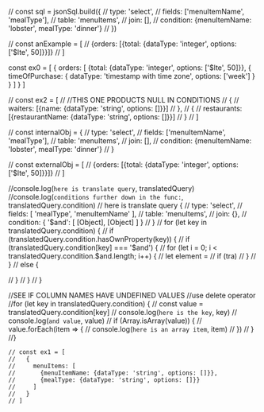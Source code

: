 // const sql = jsonSql.build({
// type: 'select',
// fields: ['menuItemName', 'mealType'],
// table: 'menuItems',
// join: [],
// condition: {menuItemName: 'lobster', mealType: 'dinner'}
// })

// const anExample = [
// {orders: [{total: {dataType: 'integer', options: ['$lte', 50]}}]}
// ]

const ex0 = [
{
orders: [
{total: {dataType: 'integer', options: ['$lte', 50]}},
{
timeOfPurchase: {
dataType: 'timestamp with time zone',
options: ['week']
}
}
]
}
]

// const ex2 = [
// //THIS ONE PRODUCTS NULL IN CONDITIONS
// {
// waiters: [{name: {dataType: 'string', options: []}}]
// },
// {
// restaurants: [{restaurantName: {dataType: 'string', options: []}}]
// }
// ]

// const internalObj = {
// type: 'select',
// fields: ['menuItemName', 'mealType'],
// table: 'menuItems',
// join: [],
// condition: {menuItemName: 'lobster', mealType: 'dinner'}
// }

// const externalObj = [
// {orders: [{total: {dataType: 'integer', options: ['$lte', 50]}}]}
// ]

//console.log(`here is translate query`, translatedQuery)
//console.log(`conditions further down in the func:`, translatedQuery.condition)
// here is translate query {
// type: 'select',
// fields: [ 'mealType', 'menuItemName' ],
// table: 'menuItems',
// join: {},
// condition: { '$and': [ [Object], [Object] ] }
// }
// for (let key in translatedQuery.condition) {
// if (translatedQuery.condition.hasOwnProperty(key)) {
// if (translatedQuery.condition[key] === '$and') {
// for (let i = 0; i < translatedQuery.condition.\$and.length; i++) {
// let element =
// if (tra)
// }
// }
// else {

// }
// }
// }

//SEE IF COLUMN NAMES HAVE UNDEFINED VALUES
//use delete operator
//for (let key in translatedQuery.condition) {
// const value = translatedQuery.condition[key]
// console.log(`here is the key`, key)
// console.log(`and value`, value)
// if (Array.isArray(value)) {
// value.forEach(item => {
// console.log(`here is an array item`, item)
// })
// }
//}

    // const ex1 = [
    //   {
    //     menuItems: [
    //       {menuItemName: {dataType: 'string', options: []}},
    //       {mealType: {dataType: 'string', options: []}}
    //     ]
    //   }
    // ]
